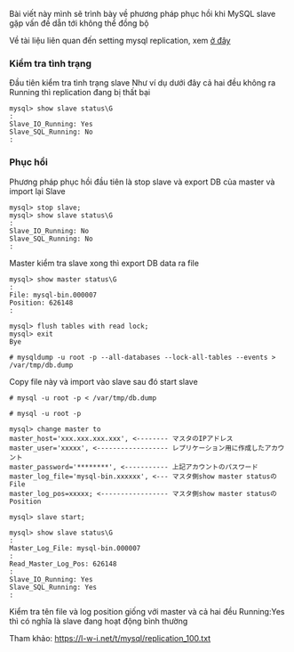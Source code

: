 Bài viết này mình sẽ trình bày về phương pháp phục hồi khi MySQL slave gặp vấn đề dẫn tới không thể đồng bộ 

Về tài liệu liên quan đến setting mysql replication, xem [ở đây](https://l-w-i.net/t/mysql/replication_001.txt)


### Kiểm tra tình trạng
Đầu tiên kiểm tra tình trạng slave
Như ví dụ dưới đây cả hai đều không ra Running thì replication đang bị thất bại
```
mysql> show slave status\G
:
Slave_IO_Running: Yes
Slave_SQL_Running: No
:
```

### Phục hồi
Phương pháp phục hồi đầu tiên là stop slave và export DB của master và import lại 
Slave
```
mysql> stop slave;
mysql> show slave status\G
:
Slave_IO_Running: No
Slave_SQL_Running: No
:
```

Master
kiểm tra slave xong thì export DB data ra file
```
mysql> show master status\G
:
File: mysql-bin.000007
Position: 626148
:

mysql> flush tables with read lock;
mysql> exit
Bye

# mysqldump -u root -p --all-databases --lock-all-tables --events > /var/tmp/db.dump
```

Copy file này và import vào slave sau đó start slave
```
# mysql -u root -p < /var/tmp/db.dump

# mysql -u root -p

mysql> change master to
master_host='xxx.xxx.xxx.xxx', <-------- マスタのIPアドレス
master_user='xxxxx', <------------------ レプリケーション用に作成したアカウント
master_password='********', <----------- 上記アカウントのパスワード
master_log_file='mysql-bin.xxxxxx', <--- マスタ側show master statusのFile
master_log_pos=xxxxx; <----------------- マスタ側show master statusのPosition

mysql> slave start;

mysql> show slave status\G
:
Master_Log_File: mysql-bin.000007
:
Read_Master_Log_Pos: 626148
:
Slave_IO_Running: Yes
Slave_SQL_Running: Yes
:
```

Kiểm tra tên file và log position giống với master và cả hai đều Running:Yes thì có nghĩa là slave đang hoạt động bình thường


Tham khảo: https://l-w-i.net/t/mysql/replication_100.txt